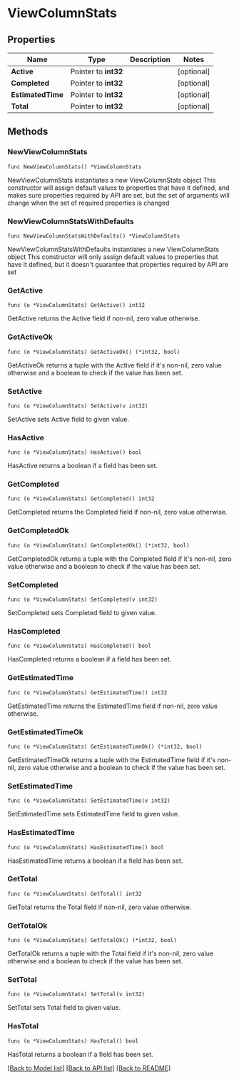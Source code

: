 # ViewColumnStats

## Properties

Name | Type | Description | Notes
------------ | ------------- | ------------- | -------------
**Active** | Pointer to **int32** |  | [optional] 
**Completed** | Pointer to **int32** |  | [optional] 
**EstimatedTime** | Pointer to **int32** |  | [optional] 
**Total** | Pointer to **int32** |  | [optional] 

## Methods

### NewViewColumnStats

`func NewViewColumnStats() *ViewColumnStats`

NewViewColumnStats instantiates a new ViewColumnStats object
This constructor will assign default values to properties that have it defined,
and makes sure properties required by API are set, but the set of arguments
will change when the set of required properties is changed

### NewViewColumnStatsWithDefaults

`func NewViewColumnStatsWithDefaults() *ViewColumnStats`

NewViewColumnStatsWithDefaults instantiates a new ViewColumnStats object
This constructor will only assign default values to properties that have it defined,
but it doesn't guarantee that properties required by API are set

### GetActive

`func (o *ViewColumnStats) GetActive() int32`

GetActive returns the Active field if non-nil, zero value otherwise.

### GetActiveOk

`func (o *ViewColumnStats) GetActiveOk() (*int32, bool)`

GetActiveOk returns a tuple with the Active field if it's non-nil, zero value otherwise
and a boolean to check if the value has been set.

### SetActive

`func (o *ViewColumnStats) SetActive(v int32)`

SetActive sets Active field to given value.

### HasActive

`func (o *ViewColumnStats) HasActive() bool`

HasActive returns a boolean if a field has been set.

### GetCompleted

`func (o *ViewColumnStats) GetCompleted() int32`

GetCompleted returns the Completed field if non-nil, zero value otherwise.

### GetCompletedOk

`func (o *ViewColumnStats) GetCompletedOk() (*int32, bool)`

GetCompletedOk returns a tuple with the Completed field if it's non-nil, zero value otherwise
and a boolean to check if the value has been set.

### SetCompleted

`func (o *ViewColumnStats) SetCompleted(v int32)`

SetCompleted sets Completed field to given value.

### HasCompleted

`func (o *ViewColumnStats) HasCompleted() bool`

HasCompleted returns a boolean if a field has been set.

### GetEstimatedTime

`func (o *ViewColumnStats) GetEstimatedTime() int32`

GetEstimatedTime returns the EstimatedTime field if non-nil, zero value otherwise.

### GetEstimatedTimeOk

`func (o *ViewColumnStats) GetEstimatedTimeOk() (*int32, bool)`

GetEstimatedTimeOk returns a tuple with the EstimatedTime field if it's non-nil, zero value otherwise
and a boolean to check if the value has been set.

### SetEstimatedTime

`func (o *ViewColumnStats) SetEstimatedTime(v int32)`

SetEstimatedTime sets EstimatedTime field to given value.

### HasEstimatedTime

`func (o *ViewColumnStats) HasEstimatedTime() bool`

HasEstimatedTime returns a boolean if a field has been set.

### GetTotal

`func (o *ViewColumnStats) GetTotal() int32`

GetTotal returns the Total field if non-nil, zero value otherwise.

### GetTotalOk

`func (o *ViewColumnStats) GetTotalOk() (*int32, bool)`

GetTotalOk returns a tuple with the Total field if it's non-nil, zero value otherwise
and a boolean to check if the value has been set.

### SetTotal

`func (o *ViewColumnStats) SetTotal(v int32)`

SetTotal sets Total field to given value.

### HasTotal

`func (o *ViewColumnStats) HasTotal() bool`

HasTotal returns a boolean if a field has been set.


[[Back to Model list]](../README.md#documentation-for-models) [[Back to API list]](../README.md#documentation-for-api-endpoints) [[Back to README]](../README.md)


